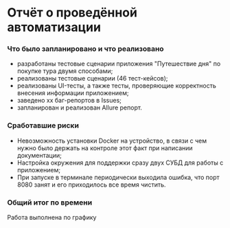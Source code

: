# Отчёт о проведённой автоматизации

### Что было запланировано и что реализовано

- разработаны тестовые сценарии приложения "Путешествие дня" по покупке тура двумя способами;
- реализованы тестовые сценарии (46 тест-кейсов);
- реализованы UI-тесты, а также тесты, проверяющие корректность внесения информации приложением;
- заведено хх баг-репортов в Issues;
- запланирован и реализован Allure репорт.

### Сработавшие риски

- Невозможность установки Docker на устройство, в связи с чем нужно было держать на контроле этот факт при написании документации;
- Настройка окружения для поддержки сразу двух СУБД для работы с приложением;
- При запуске в терминале периодически выходила ошибка, что порт 8080 занят и его приходилось все время чистить.

### Общий итог по времени

Работа выполнена по графику